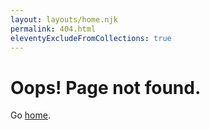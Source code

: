 ```yaml
---
layout: layouts/home.njk
permalink: 404.html
eleventyExcludeFromCollections: true
---
```

# Oops! Page not found.

Go <a href="{{ '/' | url }}">home</a>.

